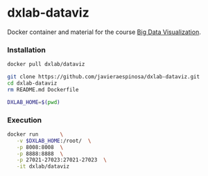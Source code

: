 
# dxlab-dataviz

Docker container and material for the course [Big Data Visualization](http://espinosa-oviedo.com/big-data-visualization). 

### Installation

```sh
docker pull dxlab/dataviz

git clone https://github.com/javieraespinosa/dxlab-dataviz.git
cd dxlab-dataviz
rm README.md Dockerfile

DXLAB_HOME=$(pwd)
```

### Execution

```sh
docker run       \
   -v $DXLAB_HOME:/root/  \
   -p 8008:8008  \
   -p 8888:8888  \
   -p 27021-27023:27021-27023  \
   -it dxlab/dataviz
```
